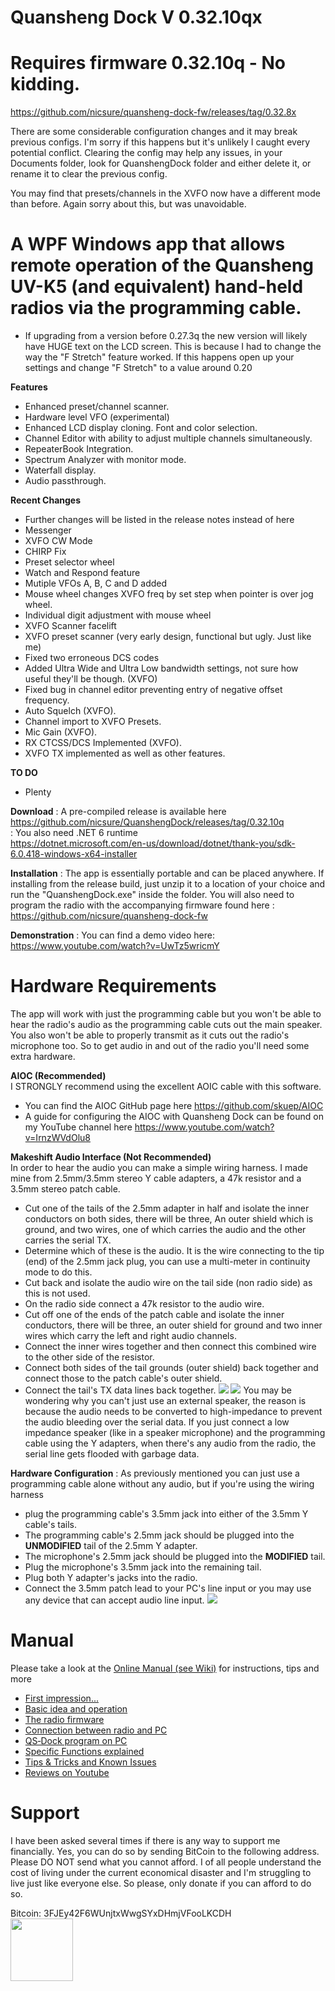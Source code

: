 # **Quansheng Dock** V 0.32.10qx

# Requires firmware 0.32.10q - No kidding.
https://github.com/nicsure/quansheng-dock-fw/releases/tag/0.32.8x

  There are some considerable configuration changes and it may break previous configs. I'm sorry if this happens but it's unlikely I caught every potential conflict. Clearing the config may help any issues, in your Documents folder, look for QuanshengDock folder and either delete it, or rename it to clear the previous config.  
  
  You may find that presets/channels in the XVFO now have a different mode than before. Again sorry about this, but was unavoidable.




  
# A WPF Windows app that allows remote operation of the Quansheng UV-K5 (and equivalent) hand-held radios via the programming cable.
- If upgrading from a version before 0.27.3q the new version will likely have HUGE text on the LCD screen. This is because I had to change the way the "F Stretch" feature worked. If this happens open up your settings and change "F Stretch" to a value around 0.20

**Features**
- Enhanced preset/channel scanner.
- Hardware level VFO (experimental)
- Enhanced LCD display cloning. Font and color selection.
- Channel Editor with ability to adjust multiple channels simultaneously.
- RepeaterBook Integration.
- Spectrum Analyzer with monitor mode.
- Waterfall display.
- Audio passthrough.

**Recent Changes**
- Further changes will be listed in the release notes instead of here
- Messenger
- XVFO CW Mode
- CHIRP Fix
- Preset selector wheel
- Watch and Respond feature
- Mutiple VFOs A, B, C and D added
- Mouse wheel changes XVFO freq by set step when pointer is over jog wheel.
- Individual digit adjustment with mouse wheel
- XVFO Scanner facelift
- XVFO preset scanner (very early design, functional but ugly. Just like me)
- Fixed two erroneous DCS codes
- Added Ultra Wide and Ultra Low bandwidth settings, not sure how useful they'll be though. (XVFO)
- Fixed bug in channel editor preventing entry of negative offset frequency.
- Auto Squelch (XVFO).
- Channel import to XVFO Presets.
- Mic Gain (XVFO).
- RX CTCSS/DCS Implemented (XVFO).
- XVFO TX implemented as well as other features.

**TO DO**
- Plenty

**Download**
: A pre-compiled release is available here
https://github.com/nicsure/QuanshengDock/releases/tag/0.32.10q  
: You also need .NET 6 runtime  
https://dotnet.microsoft.com/en-us/download/dotnet/thank-you/sdk-6.0.418-windows-x64-installer


**Installation**
: The app is essentially portable and can be placed anywhere. If installing from the release build, just unzip it to a location of your choice and run the "QuanshengDock.exe" inside the folder.
You will also need to program the radio with the accompanying firmware found here : https://github.com/nicsure/quansheng-dock-fw


**Demonstration**
: You can find a demo video here: https://www.youtube.com/watch?v=UwTz5wricmY

# Hardware Requirements
The app will work with just the programming cable but you won't be able to hear the radio's audio as the programming cable cuts out the main speaker. You also won't be able to properly transmit as it cuts out the radio's microphone too. So to get audio in and out of the radio you'll need some extra hardware.  

**AIOC (Recommended)**  
I STRONGLY recommend using the excellent AOIC cable with this software.
- You can find the AIOC GitHub page here https://github.com/skuep/AIOC  
- A guide for configuring the AIOC with Quansheng Dock can be found on my YouTube channel here https://www.youtube.com/watch?v=IrnzWVdOlu8

**Makeshift Audio Interface (Not Recommended)**  
In order to hear the audio you can make a simple wiring harness. I made mine from 2.5mm/3.5mm stereo Y cable adapters, a 47k resistor and a 3.5mm stereo patch cable.
- Cut one of the tails of the 2.5mm adapter in half and isolate the inner conductors on both sides, there will be three, An outer shield which is ground, and two wires, one of which carries the audio and the other carries the serial TX.
- Determine which of these is the audio. It is the wire connecting to the tip (end) of the 2.5mm jack plug, you can use a multi-meter in continuity mode to do this.
- Cut back and isolate the audio wire on the tail side (non radio side) as this is not used.
- On the radio side connect a 47k resistor to the audio wire.
- Cut off one of the ends of the patch cable and isolate the inner conductors, there will be three, an outer shield for ground and two inner wires which carry the left and right audio channels.
- Connect the inner wires together and then connect this combined wire to the other side of the resistor.
- Connect both sides of the tail grounds (outer shield) back together and connect those to the patch cable's outer shield.
- Connect the tail's TX data lines back together.
![](./WiringMod2.png)
![](./WiringSchematic.png)
You may be wondering why you can't just use an external speaker, the reason is because the audio needs to be converted to high-impedance to prevent the audio bleeding over the serial data. If you just connect a low impedance speaker (like in a speaker microphone) and the programming cable using the Y adapters, when there's any audio from the radio, the serial line gets flooded with garbage data.


**Hardware Configuration**
: As previously mentioned you can just use a programming cable alone without any audio, but if you're using the wiring harness
- plug the programming cable's 3.5mm jack into either of the 3.5mm Y cable's tails.
- The programming cable's 2.5mm jack should be plugged into the **UNMODIFIED** tail of the 2.5mm Y adapter.
- The microphone's 2.5mm jack should be plugged into the **MODIFIED** tail.
- Plug the microphone's 3.5mm jack into the remaining tail.
- Plug both Y adapter's jacks into the radio.
- Connect the 3.5mm patch lead to your PC's line input or you may use any device that can accept audio line input.
![](./WiringOverview2.png)  

 
# **Manual**
Please take a look at the [Online Manual (see Wiki)](https://github.com/nicsure/QuanshengDock/wiki) for instructions, tips and more
* [First impression...](https://github.com/nicsure/QuanshengDock/wiki)
* [Basic idea and operation](https://github.com/nicsure/QuanshengDock/wiki/10-%E2%80%90-Basic-idea-and-operation)
* [The radio firmware](https://github.com/nicsure/QuanshengDock/wiki/20-%E2%80%90-The-radio-firmware)
* [Connection between radio and PC](https://github.com/nicsure/QuanshengDock/wiki/30-%E2%80%90-Connection-between-radio-and-PC)
* [QS‐Dock program on PC](https://github.com/nicsure/QuanshengDock/wiki/40-%E2%80%90-QS%E2%80%90Dock-program-on-PC)
* [Specific Functions explained](https://github.com/nicsure/QuanshengDock/wiki/50-%E2%80%90-Specific-Functions-explained)
* [Tips & Tricks and Known Issues](https://github.com/nicsure/QuanshengDock/wiki/70-%E2%80%90-Tips-&-Tricks-and-Known-Issues)
* [Reviews on Youtube](https://github.com/nicsure/QuanshengDock/wiki/80-%E2%80%90-Reviews-on-Youtube)


# **Support**  
I have been asked several times if there is any way to support me financially. Yes, you can do so by sending BitCoin to the following address.  
Please DO NOT send what you cannot afford. I of all people understand the cost of living under the current economical disaster and I'm struggling to live just like everyone else. So please, only donate if you can afford to do so.  
  
Bitcoin: 3FJEy42F6WUnjtxWwgSYxDHmjVFooLKCDH  
<img src='./btc qr.png' width='100' />
